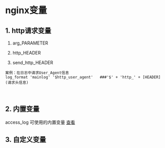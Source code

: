 # nginx变量

## 1. http请求变量

 1. arg_PARAMETER

 2. http_HEADER

 3. send_http_HEADER

```
案例：在日志中请求User_Agent信息
log_format 'mainlog' '$http_user_agent'   ###'$' + 'http_' + [HEADER](请求头信息)
```

​    



## 2. 内置变量

access_log 可使用的内置变量 [查看](https://nginx.org/en/docs/http/ngx_http_log_module.html#access_log)

## 3. 自定义变量